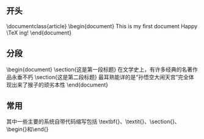 
## 开头
\documentclass{article}
\begin{document}
This is my first document
Happy \TeX ing!
\end{document}


## 分段
\begin{document}
\section{这是第一段标题}
在文学史上，有许多经典的名著作品永垂不朽
\section{这是第二段标题}
最耳熟能详的是“孙悟空大闹天宫”完全体现出来了猴子的顽劣本性
\end{document}


## 常用
其中一些主要的系统自带代码缩写包括 \textbf{}、\textit{}、\section{}、\begin{}和\end{}